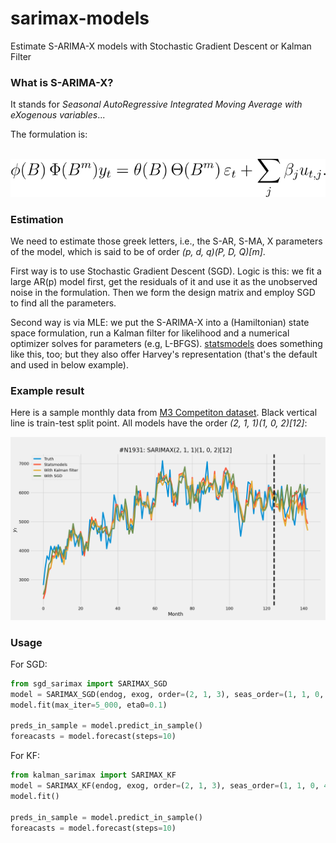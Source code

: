 # sarimax-models
Estimate S-ARIMA-X models with Stochastic Gradient Descent or Kalman Filter

### What is S-ARIMA-X?

It stands for *Seasonal AutoRegressive Integrated Moving Average with eXogenous variables*...

The formulation is:

&emsp;&emsp;&emsp;&emsp;&emsp;&emsp;&emsp;&emsp;&emsp;&emsp;
![sarimax_eqn](img/model_equation.svg)

### Estimation

We need to estimate those greek letters, i.e., the S-AR, S-MA, X parameters of the model, which is said to be of order *(p, d, q)(P, D, Q)[m]*.

First way is to use Stochastic Gradient Descent (SGD). Logic is this: we fit a large AR(p) model first, get the residuals of it and use it as the unobserved noise in the formulation. Then we form the design matrix and employ SGD to find all the parameters.

Second way is via MLE: we put the S-ARIMA-X into a (Hamiltonian) state space formulation, run a Kalman filter for likelihood and a numerical optimizer solves for parameters (e.g, L-BFGS). [statsmodels](https://www.statsmodels.org/dev/generated/statsmodels.tsa.statespace.sarimax.SARIMAX.html) does something like this, too; but they also offer Harvey's representation (that's the default and used in below example).

### Example result
Here is a sample monthly data from [M3 Competiton dataset](https://forecasters.org/resources/time-series-data/m3-competition/). Black vertical line is train-test split point. All models have the order *(2, 1, 1)(1, 0, 2)[12]*:

![m3_data_comparison](img/example_run.png)


### Usage
For SGD:

```python
from sgd_sarimax import SARIMAX_SGD
model = SARIMAX_SGD(endog, exog, order=(2, 1, 3), seas_order=(1, 1, 0, 4))
model.fit(max_iter=5_000, eta0=0.1)

preds_in_sample = model.predict_in_sample()
foreacasts = model.forecast(steps=10)
```

For KF:

```python
from kalman_sarimax import SARIMAX_KF
model = SARIMAX_KF(endog, exog, order=(2, 1, 3), seas_order=(1, 1, 0, 4))
model.fit()

preds_in_sample = model.predict_in_sample()
foreacasts = model.forecast(steps=10)
```
